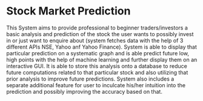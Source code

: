 # Stock Market Prediction

This System aims to provide professional to beginner traders/investors a basic analysis and prediction of the stock the user wants to possibly invest in or just want to enquire about (system fetches data with the help of 3 different APIs NSE, Yahoo anf Yahoo Finance). System is able to display that particular prediction on a systematic graph and is able predict future low, high points with the help of machine learning and further display them on an interactive GUI. It is able to store this analysis onto a database to reduce future computations related to that particular stock and also utilizing that prior analysis to improve future predictions. System also includes a separate additional feature for user to inculcate his/her intuition into the prediction and possibly improving the accuracy based on that.
